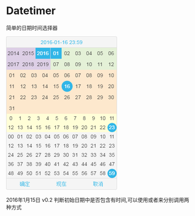 # Datetimer
简单的日期时间选择器


![Alt text](https://raw.githubusercontent.com/iscraft/Datetimer/gh-pages/datetimer.png)


2016年1月15日 v0.2 判断初始日期中是否包含有时间,可以使用<?=date("Y-m-d H:i")?>或者<?=date("Y-m-d")?>来分别调用两种方式
